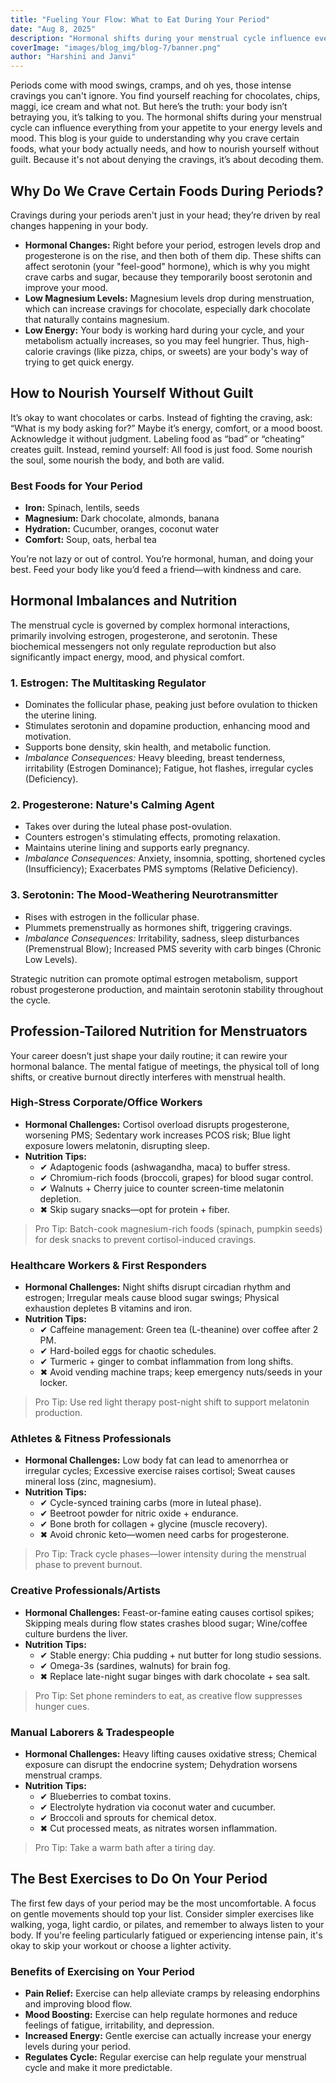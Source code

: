 ```yaml
---
title: "Fueling Your Flow: What to Eat During Your Period"
date: "Aug 8, 2025"
description: "Hormonal shifts during your menstrual cycle influence everything from appetite to energy. This guide helps you understand why you crave certain foods, what your body actually needs, and how to nourish yourself without guilt."
coverImage: "images/blog_img/blog-7/banner.png"
author: "Harshini and Janvi"
---
```


Periods come with mood swings, cramps, and oh yes, those intense cravings you can't ignore. You find yourself reaching for chocolates, chips, maggi, ice cream and what not. But here’s the truth: your body isn’t betraying you, it’s talking to you. The hormonal shifts during your menstrual cycle can influence everything from your appetite to your energy levels and mood. This blog is your guide to understanding why you crave certain foods, what your body actually needs, and how to nourish yourself without guilt. Because it's not about denying the cravings, it’s about decoding them.

## Why Do We Crave Certain Foods During Periods?
Cravings during your periods aren't just in your head; they’re driven by real changes happening in your body.
- **Hormonal Changes:** Right before your period, estrogen levels drop and progesterone is on the rise, and then both of them dip. These shifts can affect serotonin (your "feel-good" hormone), which is why you might crave carbs and sugar, because they temporarily boost serotonin and improve your mood.
- **Low Magnesium Levels:** Magnesium levels drop during menstruation, which can increase cravings for chocolate, especially dark chocolate that naturally contains magnesium.
- **Low Energy:** Your body is working hard during your cycle, and your metabolism actually increases, so you may feel hungrier. Thus, high-calorie cravings (like pizza, chips, or sweets) are your body's way of trying to get quick energy.

## How to Nourish Yourself Without Guilt
It’s okay to want chocolates or carbs. Instead of fighting the craving, ask: “What is my body asking for?” Maybe it’s energy, comfort, or a mood boost. Acknowledge it without judgment. Labeling food as “bad” or “cheating” creates guilt. Instead, remind yourself: All food is just food. Some nourish the soul, some nourish the body, and both are valid.

### Best Foods for Your Period
- **Iron:** Spinach, lentils, seeds
- **Magnesium:** Dark chocolate, almonds, banana
- **Hydration:** Cucumber, oranges, coconut water
- **Comfort:** Soup, oats, herbal tea

You’re not lazy or out of control. You’re hormonal, human, and doing your best. Feed your body like you’d feed a friend—with kindness and care.

## Hormonal Imbalances and Nutrition
The menstrual cycle is governed by complex hormonal interactions, primarily involving estrogen, progesterone, and serotonin. These biochemical messengers not only regulate reproduction but also significantly impact energy, mood, and physical comfort.

### 1. Estrogen: The Multitasking Regulator
- Dominates the follicular phase, peaking just before ovulation to thicken the uterine lining.
- Stimulates serotonin and dopamine production, enhancing mood and motivation.
- Supports bone density, skin health, and metabolic function.
- *Imbalance Consequences:* Heavy bleeding, breast tenderness, irritability (Estrogen Dominance); Fatigue, hot flashes, irregular cycles (Deficiency).

### 2. Progesterone: Nature's Calming Agent
- Takes over during the luteal phase post-ovulation.
- Counters estrogen's stimulating effects, promoting relaxation.
- Maintains uterine lining and supports early pregnancy.
- *Imbalance Consequences:* Anxiety, insomnia, spotting, shortened cycles (Insufficiency); Exacerbates PMS symptoms (Relative Deficiency).

### 3. Serotonin: The Mood-Weathering Neurotransmitter
- Rises with estrogen in the follicular phase.
- Plummets premenstrually as hormones shift, triggering cravings.
- *Imbalance Consequences:* Irritability, sadness, sleep disturbances (Premenstrual Blow); Increased PMS severity with carb binges (Chronic Low Levels).

Strategic nutrition can promote optimal estrogen metabolism, support robust progesterone production, and maintain serotonin stability throughout the cycle.

## Profession-Tailored Nutrition for Menstruators
Your career doesn’t just shape your daily routine; it can rewire your hormonal balance. The mental fatigue of meetings, the physical toll of long shifts, or creative burnout directly interferes with menstrual health.

### High-Stress Corporate/Office Workers
- **Hormonal Challenges:** Cortisol overload disrupts progesterone, worsening PMS; Sedentary work increases PCOS risk; Blue light exposure lowers melatonin, disrupting sleep.
- **Nutrition Tips:**
  - ✔ Adaptogenic foods (ashwagandha, maca) to buffer stress.
  - ✔ Chromium-rich foods (broccoli, grapes) for blood sugar control.
  - ✔ Walnuts + Cherry juice to counter screen-time melatonin depletion.
  - ✖ Skip sugary snacks—opt for protein + fiber.
> Pro Tip: Batch-cook magnesium-rich foods (spinach, pumpkin seeds) for desk snacks to prevent cortisol-induced cravings.

### Healthcare Workers & First Responders
- **Hormonal Challenges:** Night shifts disrupt circadian rhythm and estrogen; Irregular meals cause blood sugar swings; Physical exhaustion depletes B vitamins and iron.
- **Nutrition Tips:**
  - ✔ Caffeine management: Green tea (L-theanine) over coffee after 2 PM.
  - ✔ Hard-boiled eggs for chaotic schedules.
  - ✔ Turmeric + ginger to combat inflammation from long shifts.
  - ✖ Avoid vending machine traps; keep emergency nuts/seeds in your locker.
> Pro Tip: Use red light therapy post-night shift to support melatonin production.

### Athletes & Fitness Professionals
- **Hormonal Challenges:** Low body fat can lead to amenorrhea or irregular cycles; Excessive exercise raises cortisol; Sweat causes mineral loss (zinc, magnesium).
- **Nutrition Tips:**
  - ✔ Cycle-synced training carbs (more in luteal phase).
  - ✔ Beetroot powder for nitric oxide + endurance.
  - ✔ Bone broth for collagen + glycine (muscle recovery).
  - ✖ Avoid chronic keto—women need carbs for progesterone.
> Pro Tip: Track cycle phases—lower intensity during the menstrual phase to prevent burnout.

### Creative Professionals/Artists
- **Hormonal Challenges:** Feast-or-famine eating causes cortisol spikes; Skipping meals during flow states crashes blood sugar; Wine/coffee culture burdens the liver.
- **Nutrition Tips:**
  - ✔ Stable energy: Chia pudding + nut butter for long studio sessions.
  - ✔ Omega-3s (sardines, walnuts) for brain fog.
  - ✖ Replace late-night sugar binges with dark chocolate + sea salt.
> Pro Tip: Set phone reminders to eat, as creative flow suppresses hunger cues.

### Manual Laborers & Tradespeople
- **Hormonal Challenges:** Heavy lifting causes oxidative stress; Chemical exposure can disrupt the endocrine system; Dehydration worsens menstrual cramps.
- **Nutrition Tips:**
  - ✔ Blueberries to combat toxins.
  - ✔ Electrolyte hydration via coconut water and cucumber.
  - ✔ Broccoli and sprouts for chemical detox.
  - ✖ Cut processed meats, as nitrates worsen inflammation.
> Pro Tip: Take a warm bath after a tiring day.

## The Best Exercises to Do On Your Period
The first few days of your period may be the most uncomfortable. A focus on gentle movements should top your list. Consider simpler exercises like walking, yoga, light cardio, or pilates, and remember to always listen to your body. If you're feeling particularly fatigued or experiencing intense pain, it's okay to skip your workout or choose a lighter activity.

### Benefits of Exercising on Your Period
- **Pain Relief:** Exercise can help alleviate cramps by releasing endorphins and improving blood flow.
- **Mood Boosting:** Exercise can help regulate hormones and reduce feelings of fatigue, irritability, and depression.
- **Increased Energy:** Gentle exercise can actually increase your energy levels during your period.
- **Regulates Cycle:** Regular exercise can help regulate your menstrual cycle and make it more predictable.